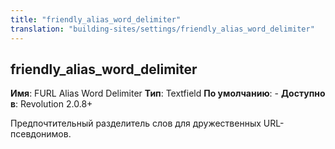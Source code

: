 ```yaml
---
title: "friendly_alias_word_delimiter"
translation: "building-sites/settings/friendly_alias_word_delimiter"
---
```


## friendly\_alias\_word\_delimiter

**Имя**: FURL Alias Word Delimiter
**Тип**: Textfield
**По умолчанию**: -
**Доступно в**: Revolution 2.0.8+

Предпочтительный разделитель слов для дружественных URL-псевдонимов.

